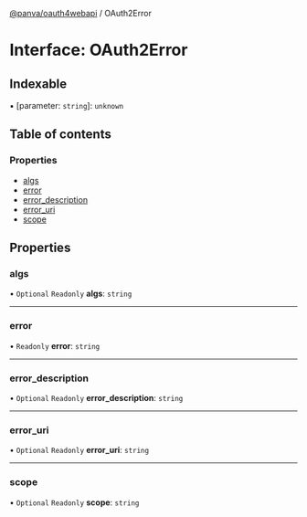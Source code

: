 [@panva/oauth4webapi](../README.md) / OAuth2Error

# Interface: OAuth2Error

## Indexable

▪ [parameter: `string`]: `unknown`

## Table of contents

### Properties

- [algs](OAuth2Error.md#algs)
- [error](OAuth2Error.md#error)
- [error\_description](OAuth2Error.md#error_description)
- [error\_uri](OAuth2Error.md#error_uri)
- [scope](OAuth2Error.md#scope)

## Properties

### algs

• `Optional` `Readonly` **algs**: `string`

___

### error

• `Readonly` **error**: `string`

___

### error\_description

• `Optional` `Readonly` **error\_description**: `string`

___

### error\_uri

• `Optional` `Readonly` **error\_uri**: `string`

___

### scope

• `Optional` `Readonly` **scope**: `string`
